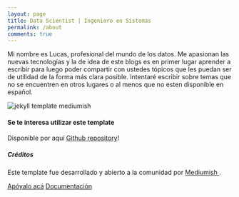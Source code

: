 ```yaml
---
layout: page
title: Data Scientist | Ingeniero en Sistemas
permalink: /about
comments: true
---
```


<div class="row justify-content-between">
<div class="col-md-8 pr-5">

<p>Mi nombre es Lucas, profesional del mundo de los datos. Me apasionan las nuevas tecnologías
y la de idea de este blogs es en primer lugar aprender a escribir para luego poder compartir con ustedes tópicos que les puedan ser de utilidad de la forma más clara posible. Intentaré escribir sobre
temas que no se encuentren en otros lugares o al menos que no esten disponible en español.</p>

<p class="mb-5"><img class="shadow-lg" src="{{site.baseurl}}/assets/images/background.jpg" alt="jekyll template mediumish" /></p>

<h4>Se te interesa utilizar este template</h4>

<p>Disponible por aquí <a href="https://github.com/wowthemesnet/mediumish-theme-jekyll">Github repository</a>!</p>

</div>

<div class="col-md-4">

<div class="sticky-top sticky-top-80">
<h5>Créditos</h5>

<p>Este template fue desarrollado y abierto a la comunidad por <a target="_blank" href="https://github.com/wowthemesnet/mediumish-theme-jekyll">Mediumish <i class="fab fa-github"></i></a>.</p>

<a target="_blank" href="https://www.wowthemes.net/donate/" class="btn btn-danger">Apóyalo acá</a> <a target="_blank" href="https://bootstrapstarter.com/bootstrap-templates/template-mediumish-bootstrap-jekyll/" class="btn btn-warning">Documentación</a>

</div>
</div>
</div>
